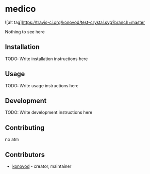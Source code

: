 # medico
![alt tag]https://travis-ci.org/konovod/test-crystal.svg?branch=master

Nothing to see here

## Installation


TODO: Write installation instructions here


## Usage



TODO: Write usage instructions here

## Development

TODO: Write development instructions here

## Contributing

no atm

## Contributors

- [konovod](https://github.com/konovod)  - creator, maintainer
